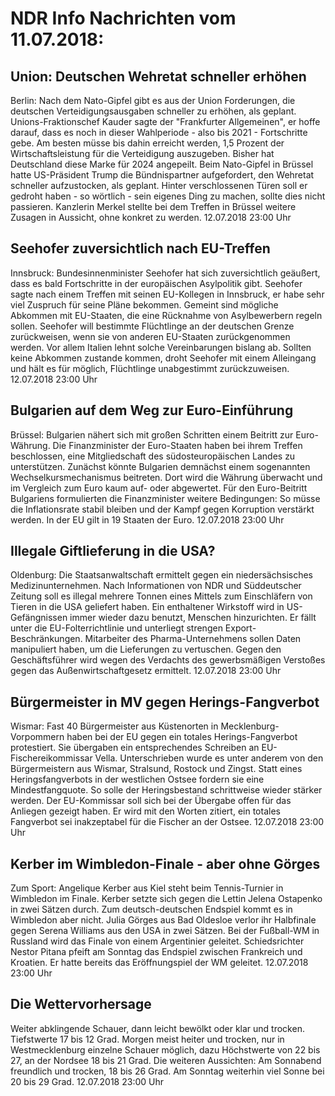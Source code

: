 # NDR Info Nachrichten vom 11.07.2018:


## Union: Deutschen Wehretat schneller erhöhen
Berlin: Nach dem Nato-Gipfel gibt es aus der Union Forderungen, die deutschen Verteidigungsausgaben schneller zu erhöhen, als geplant. Unions-Fraktionschef Kauder sagte der "Frankfurter Allgemeinen", er hoffe darauf, dass es noch in dieser Wahlperiode - also bis 2021 - Fortschritte gebe. Am besten müsse bis dahin erreicht werden, 1,5 Prozent der Wirtschaftsleistung für die Verteidigung auszugeben. Bisher hat Deutschland diese Marke für 2024 angepeilt. Beim Nato-Gipfel in Brüssel hatte US-Präsident Trump die Bündnispartner aufgefordert, den Wehretat schneller aufzustocken, als geplant. Hinter verschlossenen Türen soll er gedroht haben - so wörtlich - sein eigenes Ding zu machen, sollte dies nicht passieren. Kanzlerin Merkel stellte bei dem Treffen in Brüssel weitere Zusagen in Aussicht, ohne konkret zu werden. 12.07.2018 23:00 Uhr 

## Seehofer zuversichtlich nach EU-Treffen
Innsbruck:	Bundesinnenminister Seehofer hat sich zuversichtlich geäußert, dass es bald Fortschritte in der europäischen Asylpolitik gibt. Seehofer sagte nach einem Treffen mit seinen EU-Kollegen in Innsbruck, er habe sehr viel Zuspruch für seine Pläne bekommen. Gemeint sind mögliche Abkommen mit EU-Staaten, die eine Rücknahme von Asylbewerbern regeln sollen. Seehofer will bestimmte Flüchtlinge an der deutschen Grenze zurückweisen, wenn sie von anderen EU-Staaten zurückgenommen werden. Vor allem Italien lehnt solche Vereinbarungen bislang ab. Sollten keine Abkommen zustande kommen, droht Seehofer mit einem Alleingang und hält es für möglich, Flüchtlinge unabgestimmt zurückzuweisen. 12.07.2018 23:00 Uhr 

## Bulgarien auf dem Weg zur Euro-Einführung
Brüssel:	Bulgarien nähert sich mit großen Schritten einem Beitritt zur Euro-Währung. Die Finanzminister der Euro-Staaten haben bei ihrem Treffen beschlossen, eine Mitgliedschaft des südosteuropäischen Landes zu unterstützen. Zunächst könnte Bulgarien demnächst einem sogenannten Wechselkursmechanismus beitreten. Dort wird die Währung überwacht und im Vergleich zum Euro kaum auf- oder abgewertet. Für den Euro-Beitritt Bulgariens formulierten die Finanzminister weitere Bedingungen: So müsse die Inflationsrate stabil bleiben und der Kampf gegen Korruption verstärkt werden. In der EU gilt in 19 Staaten der Euro. 12.07.2018 23:00 Uhr 

## Illegale Giftlieferung in die USA?
Oldenburg: Die Staatsanwaltschaft ermittelt gegen ein niedersächsisches Medizinunternehmen. Nach Informationen von NDR und Süddeutscher Zeitung soll es illegal mehrere Tonnen eines Mittels zum Einschläfern von Tieren in die USA geliefert haben. Ein enthaltener Wirkstoff wird in US-Gefängnissen immer wieder dazu benutzt, Menschen hinzurichten. Er fällt unter die EU-Folterrichtlinie und unterliegt strengen Export-Beschränkungen. Mitarbeiter des Pharma-Unternehmens sollen Daten manipuliert haben, um die Lieferungen zu vertuschen. Gegen den Geschäftsführer wird wegen des Verdachts des gewerbsmäßigen Verstoßes gegen das Außenwirtschaftgesetz ermittelt. 12.07.2018 23:00 Uhr 

## Bürgermeister in MV gegen Herings-Fangverbot
Wismar:	Fast 40 Bürgermeister aus Küstenorten in Mecklenburg-Vorpommern haben bei der EU gegen ein totales Herings-Fangverbot protestiert. Sie übergaben ein entsprechendes Schreiben an EU-Fischereikommissar Vella. Unterschrieben wurde es unter anderem von den Bürgermeistern aus Wismar, Stralsund, Rostock und Zingst. Statt eines Heringsfangverbots in der westlichen Ostsee fordern sie eine Mindestfangquote. So solle der Heringsbestand schrittweise wieder stärker werden. Der EU-Kommissar soll sich bei der Übergabe offen für das Anliegen gezeigt haben. Er wird mit den Worten zitiert, ein totales Fangverbot sei inakzeptabel für die Fischer an der Ostsee. 12.07.2018 23:00 Uhr 

## Kerber im Wimbledon-Finale - aber ohne Görges
Zum Sport:	Angelique Kerber aus Kiel steht beim Tennis-Turnier in Wimbledon im Finale. Kerber setzte sich gegen die Lettin Jelena Ostapenko in zwei Sätzen durch. Zum deutsch-deutschen Endspiel kommt es in Wimbledon aber nicht. Julia Görges aus Bad Oldesloe verlor ihr Halbfinale gegen Serena Williams aus den USA in zwei Sätzen. Bei der Fußball-WM in Russland wird das Finale von einem Argentinier geleitet. Schiedsrichter Nestor Pitana pfeift am Sonntag das Endspiel zwischen Frankreich und Kroatien. Er hatte bereits das Eröffnungspiel der WM geleitet. 12.07.2018 23:00 Uhr 

## Die Wettervorhersage
Weiter abklingende Schauer, dann leicht bewölkt oder klar und trocken. Tiefstwerte 17 bis 12 Grad. Morgen meist heiter und trocken, nur in Westmecklenburg einzelne Schauer möglich, dazu Höchstwerte von 22 bis 27, an der Nordsee 18 bis 21 Grad. Die weiteren Aussichten: Am Sonnabend freundlich und trocken, 18 bis 26 Grad. Am Sonntag weiterhin viel Sonne bei 20 bis 29 Grad. 12.07.2018 23:00 Uhr 
